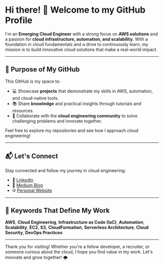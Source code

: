 # Hi there! 👋 Welcome to my GitHub Profile

I'm an **Emerging Cloud Engineer** with a strong focus on **AWS solutions** and a passion for **cloud infrastructure, automation, and scalability**. With a foundation in cloud fundamentals and a drive to continuously learn, my mission is to build innovative cloud solutions that make a real-world impact.

---

## 🌟 Purpose of My GitHub

This GitHub is my space to:

- 💻 Showcase **projects** that demonstrate my skills in AWS, automation, and cloud-native tools.
- 📚 Share **knowledge** and practical insights through tutorials and resources.
- 🤝 Collaborate with the **cloud engineering community** to solve challenging problems and innovate together.

Feel free to explore my repositories and see how I approach cloud engineering!

---

## 📬 Let's Connect

Stay connected and follow my journey in cloud engineering:

- 💼 [LinkedIn](https://www.linkedin.com/in/claude-fergile/)
- 📝 [Medium Blog](https://medium.com/@cfergile1/about)
- 🌐 [Personal Website](https://clauderesume.com/)

---

## 🚀 Keywords That Define My Work

**AWS**, **Cloud Engineering**, **Infrastructure as Code (IaC)**, **Automation**, **Scalability**, **EC2**, **S3**, **CloudFormation**, **Serverless Architecture**, **Cloud Security**, **DevOps Practices**

---

Thank you for visiting! Whether you're a fellow developer, a recruiter, or someone curious about the cloud, I hope you find value in my work. Let's innovate and grow together! 🌩️


